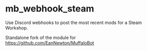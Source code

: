 # mb_webhook_steam
Use Discord webhooks to post the most recent mods for a Steam Workshop.

Standalone fork of the module for https://github.com/EanNewton/MuffaloBot
